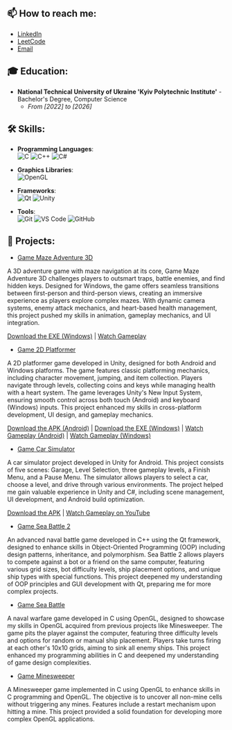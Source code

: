 ## 📫 How to reach me:

- [LinkedIn](https://www.linkedin.com/in/oleg-baranov-b86846309/)
- [LeetCode](https://leetcode.com/u/GeLo000/)
- [Email](mailto:baranov.off2@gmail.com)

## 🎓 Education:

- **National Technical University of Ukraine 'Kyiv Polytechnic Institute'​** - Bachelor's Degree, Computer Science
  - *From [2022] to [2026]*

## 🛠 Skills:

- **Programming Languages**:  
  ![C](https://img.shields.io/badge/C-00599C?style=flat-square&logo=c&logoColor=white)
  ![C++](https://img.shields.io/badge/C++-00599C?style=flat-square&logo=c%2B%2B&logoColor=white)
  ![C#](https://img.shields.io/badge/C%23-239120?style=flat-square&logo=c-sharp&logoColor=white)

- **Graphics Libraries**:  
  ![OpenGL](https://img.shields.io/badge/OpenGL-5586A4?style=flat-square&logo=opengl&logoColor=white)

- **Frameworks**:  
  ![Qt](https://img.shields.io/badge/Qt-41CD52?style=flat-square&logo=qt&logoColor=white)
  ![Unity](https://img.shields.io/badge/Unity-000000?style=flat-square&logo=unity&logoColor=white)
  
- **Tools**:  
  ![Git](https://img.shields.io/badge/Git-F05032?style=flat-square&logo=git&logoColor=white)
  ![VS Code](https://img.shields.io/badge/VS%20Code-007ACC?style=flat-square&logo=visual-studio-code&logoColor=white)
  ![GitHub](https://img.shields.io/badge/GitHub-181717?style=flat-square&logo=github&logoColor=white)


## 🚀 Projects:

- [Game Maze Adventure 3D](https://github.com/GeLo0000/Game-Maze3D)

A 3D adventure game with maze navigation at its core, Game Maze Adventure 3D challenges players to outsmart traps, battle enemies, and find hidden keys. 
Designed for Windows, the game offers seamless transitions between first-person and third-person views, creating an immersive experience as players explore complex mazes. 
With dynamic camera systems, enemy attack mechanics, and heart-based health management, this project pushed my skills in animation, gameplay mechanics, and UI integration.

[Download the EXE (Windows)](https://drive.google.com/file/d/1-Tzer0etUA6F_JxQcSocOpq_7a0SPpjw/view?usp=sharing) | [Watch Gameplay](https://youtu.be/3N6Ct3V3n2A)

- [Game 2D Platformer](https://github.com/GeLo0000/Game-Platformer2D)

A 2D platformer game developed in Unity, designed for both Android and Windows platforms. The game features classic platforming mechanics, including character movement, jumping, and item collection. 
Players navigate through levels, collecting coins and keys while managing health with a heart system. The game leverages Unity's New Input System, ensuring smooth control across both touch (Android) and keyboard (Windows) inputs. 
This project enhanced my skills in cross-platform development, UI design, and gameplay mechanics.

  [Download the APK (Android)](https://drive.google.com/file/d/1WhCBZDaEM9qIYEb-J-gHzXe5zbcguk0L/view?usp=sharing) | [Download the EXE (Windows)](https://drive.google.com/file/d/1Ik0VWWwDHFRacue6sPdX7cx12LJYDomh/view?usp=sharing) | [Watch Gameplay (Android)](https://youtu.be/o3zh6XtWsvg) | [Watch Gameplay (Windows)](https://youtu.be/nhJjFKQ8mp0)

- [Game Car Simulator](https://github.com/GeLo0000/Game-CarSimulator)

A car simulator project developed in Unity for Android. This project consists of five scenes: Garage, Level Selection, three gameplay levels, a Finish Menu, and a Pause Menu.
The simulator allows players to select a car, choose a level, and drive through various environments. The project helped me gain valuable experience in Unity and C#, including scene management, UI development, and Android build optimization.

  [Download the APK](https://drive.google.com/file/d/1d6-TNmpG7R0TDdlqUEl7OqCv_L-3DAoh/view?usp=sharing) | [Watch Gameplay on YouTube](https://youtu.be/feJho5_D8VY)

- [Game Sea Battle 2](https://github.com/GeLo0000/Game-SeaBattle2)

An advanced naval battle game developed in C++ using the Qt framework, designed to enhance skills in Object-Oriented Programming (OOP) including design patterns, inheritance, and polymorphism. 
Sea Battle 2 allows players to compete against a bot or a friend on the same computer, featuring various grid sizes, bot difficulty levels, ship placement options, and unique ship types with special functions. 
This project deepened my understanding of OOP principles and GUI development with Qt, preparing me for more complex projects.

- [Game Sea Battle](https://github.com/GeLo0000/Game-SeaBattle)

A naval warfare game developed in C using OpenGL, designed to showcase my skills in OpenGL acquired from previous projects like Minesweeper. 
The game pits the player against the computer, featuring three difficulty levels and options for random or manual ship placement. 
Players take turns firing at each other's 10x10 grids, aiming to sink all enemy ships. This project enhanced my programming abilities in C and deepened my understanding of game design complexities.

- [Game Minesweeper](https://github.com/GeLo0000/Game-Minesweeper)

A Minesweeper game implemented in C using OpenGL to enhance skills in C programming and OpenGL. The objective is to uncover all non-mine cells without triggering any mines. Features include a restart mechanism upon hitting a mine. 
This project provided a solid foundation for developing more complex OpenGL applications.

